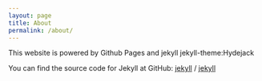 ```yaml
---
layout: page
title: About
permalink: /about/
---
```

This website is powered by Github Pages and jekyll
jekyll-theme:Hydejack

You can find the source code for Jekyll at GitHub:
[jekyll][jekyll-organization] /
[jekyll](https://github.com/jekyll/jekyll)


[jekyll-organization]: https://github.com/jekyll
